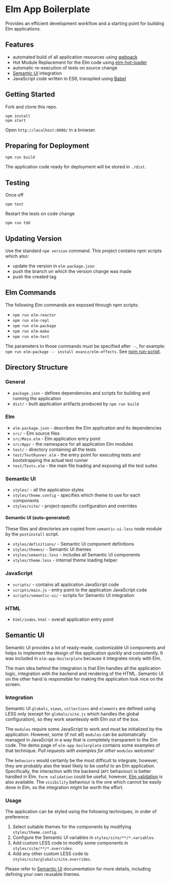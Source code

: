 # Elm App Boilerplate

Provides an efficient development workflow and a starting point for building Elm applications.

## Features

- automated build of all application resources using [webpack](http://webpack.github.io/)
- Hot Module Replacement for the Elm code using [elm-hot-loader](https://github.com/fluxxu/elm-hot-loader)
- automatic re-execution of tests on source change
- [Semantic UI](http://semantic-ui.com/) integration
- JavaScript code written in ES6, transpiled using [Babel](https://babeljs.io/)

## Getting Started

Fork and clone this repo.

```
npm install
npm start
```

Open `http://localhost:8080/` in a browser.

## Preparing for Deployment

```
npm run build
```

The application code ready for deployment will be stored in `./dist`.

## Testing

Once off

```
npm test
```

Restart the tests on code change

```
npm run tdd
```

## Updating Version

Use the standard `npm version` command. This project contains npm scripts which also:

- update the version in `elm-package.json`
- push the branch on which the version change was made
- push the created tag

## Elm Commands

The following Elm commands are exposed through npm scripts:

- `npm run elm-reactor`
- `npm run elm-repl`
- `npm run elm-package`
- `npm run elm-make`
- `npm run elm-test`

The parameters to those commands must be specified after `--`, for example: `npm run elm-package -- install evancz/elm-effects`. See [npm run-script](https://docs.npmjs.com/cli/run-script).

## Directory Structure

### General

- `package.json` - defines dependencies and scripts for building and running the application
- `dist/` - built application artifacts produced by `npm run build`

### Elm

- `elm-package.json` - describes the Elm application and its dependencies
- `src/` - Elm source files
- `src/Main.elm` - Elm application entry point
- `src/App/` - the namespace for all application Elm modules
- `test/` - directory containing all the tests
- `test/TestRunner.elm` - the entry point for executing tests and bootstrapping the actual test runner
- `test/Tests.elm` - the main file loading and exposing all the test suites

### Semantic UI

- `styles/` - all the application styles
- `styles/theme.config` - specifies which theme to use for each components
- `styles/site/` - project-specific configuration and overrides

#### Semantic UI (auto-generated)

These files and  directories are copied from `semantic-ui-less` node module by the `postinstall` script.

- `styles/definitions/` - Semantic UI component definitions
- `styles/themes/` - Semantic UI themes
- `styles/semantic.less` - includes all Semantic UI components
- `styles/theme.less` - internal theme loading helper

### JavaScript

- `scripts/` - contains all application JavaScript code
- `scripts/main.js` - entry point to the application JavaScript code
- `scripts/semantic-ui/` - scripts for Semantic UI integration

### HTML

- `html/index.html` - overall application entry point


## Semantic UI

Semantic UI provides a lot of ready-made, customizable UI components and helps to implement the design of the application quickly and consistently. It was included in `elm-app-boilerplate` because it integrates nicely with Elm.

The main idea behind the integration is that Elm handles all the application logic, integration with the backend and rendering of the HTML. Semantic UI on the other hand is responsible for making the application look nice on the screen.

### Integration

Semantic UI `globals`, `views`, `collections` and `elements` are defined using LESS only (except for `globals/site.js` which handles the global configuration), so they work seamlessly with Elm out of the box.

The `modules` require some JavaScript to work and must be initialized by the application. However, some (if not all) `modules` can be automatically managed in JavaScript in a way that is completely transparent to the Elm code. The demo page of `elm-app-boilerplate` contains some examples of that technique. _Pull requests with examples for other `modules` welcome!_

The `behaviors` would certainly be the most difficult to integrate, however, they are probably also the least likely to be useful to an Elm application. Specifically, the interaction with the backend (`API` behaviour) is better handled in Elm. `Form validation` could be useful, however, [Elm validation](https://github.com/etaque/elm-simple-form) is also available. The `visibility` behaviour is the one which cannot be easily done in Elm, so the integration might be worth the effort.

### Usage

The application can be styled using the following techniques, in order of preference:

1. Select suitable themes for the components by modifying `styles/theme.config`.
2. Configure the Semantic UI variables in `styles/site/**/*.variables`.
3. Add custom LESS code to modify some components in `styles/site/**/*.overrides`.
4. Add any other custom LESS code to `styles/site/globals/site.overrides`.

Please refer to [Semantic UI](http://semantic-ui.com/) documentation for more details, including defining your own reusable themes.

